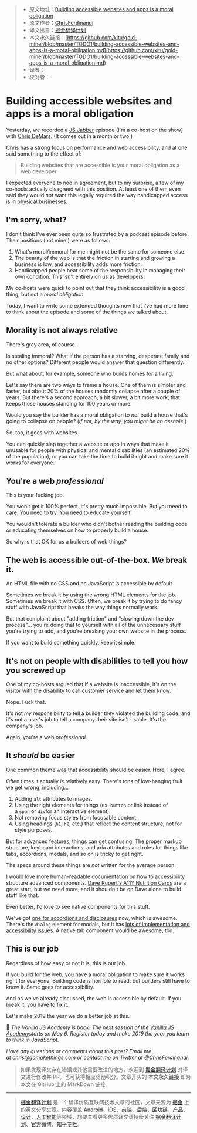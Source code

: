 > * 原文地址：[Building accessible websites and apps is a moral obligation](https://machinelearningmastery.com/how-to-configure-image-data-augmentation-when-training-deep-learning-neural-networks/)
> * 原文作者：[ChrisFerdinandi](http://twitter.com/ChrisFerdinandi) 
> * 译文出自：[掘金翻译计划](https://github.com/xitu/gold-miner)
> * 本文永久链接：[https://github.com/xitu/gold-miner/blob/master/TODO1/building-accessible-websites-and-apps-is-a-moral-obligation.md](https://github.com/xitu/gold-miner/blob/master/TODO1/building-accessible-websites-and-apps-is-a-moral-obligation.md)
> * 译者：
> * 校对者：

# Building accessible websites and apps is a moral obligation

Yesterday, we recorded a [JS Jabber](https://devchat.tv/js-jabber/) episode (I'm a co-host on the show) with [Chris DeMars](http://chrisdemars.com/). (It comes out in a month or two.)

Chris has a strong focus on performance and web accessibility, and at one said something to the effect of:

> Building websites that are accessible is your moral obligation as a web developer.

I expected everyone to nod in agreement, but to my surprise, a few of my co-hosts actually disagreed with this position. At least one of them even said they would *not* want this legally required the way handicapped access is in physical businesses.

## I\'m sorry, what?

I don't think I've ever been quite so frustrated by a podcast episode before. Their positions (not mine!) were as follows:

1.  What's moral/immoral for me might not be the same for someone else.
2.  The beauty of the web is that the friction in starting and growing a business is low, and accessibility adds more friction.
3.  Handicapped people bear some of the responsibility in managing their own condition. This isn't entirely on us as developers.

My co-hosts were quick to point out that they think accessibility is a good thing, but not a *moral obligation*.

Today, I want to write some extended thoughts now that I've had more time to think about the episode and some of the things we talked about.

## Morality is not always relative

There's gray area, of course.

Is stealing immoral? What if the person has a starving, desperate family and no other options? Different people would answer that question differently.

But what about, for example, someone who builds homes for a living.

Let's say there are two ways to frame a house. One of them is simpler and faster, but about 20% of the houses randomly collapse after a couple of years. But there's a second approach, a bit slower, a bit more work, that keeps those houses standing for 100 years or more.

Would you say the builder has a moral obligation to *not* build a house that's going to collapse on people? (*If not, by the way, you might be an asshole.*)

So, too, it goes with websites.

You can quickly slap together a website or app in ways that make it unusable for people with physical and mental disabilities (an estimated 20% of the population), or you can take the time to build it right and make sure it works for everyone.

## You're a web *professional*

This is your fucking job.

You won't get it 100% perfect. It's pretty much impossible. But you need to care. You need to try. You need to educate yourself.

You wouldn't tolerate a builder who didn't bother reading the building code or educating themselves on how to properly build a house.

So why is that OK for us a builders of web things?

## The web is accessible out-of-the-box. *We* break it.

An HTML file with no CSS and no JavaScript is accessible by default.

Sometimes we break it by using the wrong HTML elements for the job. Sometimes we break it with CSS. Often, we break it by trying to do fancy stuff with JavaScript that breaks the way things normally work.

But that complaint about "adding friction" and "slowing down the dev process"... you're doing that to yourself with all of the unnecessary stuff you're trying to add, and you're breaking your own website in the process.

If you want to build something quickly, keep it simple.

## It's not on people with disabilities to tell you how you screwed up

One of my co-hosts argued that if a website is inaccessible, it's on the visitor with the disability to call customer service and let them know.

Nope. Fuck that.

It's not *my* responsibility to tell a builder they violated the building code, and it's not a user's job to tell a company their site isn't usable. It's the company's job.

Again, you're a web *professional*.

## It *should* be easier

One common theme was that accessibility should be easier. Here, I agree.

Often times it actually *is* relatively easy. There's tons of low-hanging fruit we get wrong, including...

1.  Adding `alt` attributes to images.
2.  Using the right elements for things (ex. `button` or link instead of a `span` or `div`for an interactive element).
3.  Not removing focus styles from focusable content.
4.  Using headings (`h1`, `h2`, etc.) that reflect the content structure, not for style purposes.

But for advanced features, things can get confusing. The proper markup structure, keyboard interactions, and aria attributes and roles for things like tabs, accordions, modals, and so on is tricky to get right.

The specs around these things are *not* written for the average person.

I would love more human-readable documentation on how to accessibility structure advanced components. [Dave Rupert's A11Y Nutrition Cards](https://davatron5000.github.io/a11y-nutrition-cards/) are a great start, but we need more, and it shouldn't be on Dave alone to build stuff like that.

Even better, I'd love to see native components for this stuff.

We've got [one for accordions and disclosures](https://gomakethings.com/javascript-free-accordions/) now, which is awesome. There's the `dialog` element for modals, but it has [lots of implementation and accessibility issues](https://www.scottohara.me/blog/2019/03/05/open-dialog.html). A native tab component would be awesome, too.

## This is our job

Regardless of how easy or not it is, this is our job.

If you build for the web, you have a moral obligation to make sure it works right for everyone. Building code is horrible to read, but builders still have to know it. Same goes for accessibility.

And as we've already discussed, the web is accessible by default. If you break it, you have to fix it.

Let's make 2019 the year we do a better job at this.

🚀 *The Vanilla JS Academy is back! The next session of the [Vanilla JS Academy](https://vanillajsacademy.com/)starts on May 6. Register today and make 2019 the year you learn to think in JavaScript.*

*Have any questions or comments about this post? Email me at <chris@gomakethings.com> or contact me on Twitter at [@ChrisFerdinandi](http://twitter.com/ChrisFerdinandi).*

> 如果发现译文存在错误或其他需要改进的地方，欢迎到 [掘金翻译计划](https://github.com/xitu/gold-miner) 对译文进行修改并 PR，也可获得相应奖励积分。文章开头的 **本文永久链接** 即为本文在 GitHub 上的 MarkDown 链接。

---

> [掘金翻译计划](https://github.com/xitu/gold-miner) 是一个翻译优质互联网技术文章的社区，文章来源为 [掘金](https://juejin.im) 上的英文分享文章。内容覆盖 [Android](https://github.com/xitu/gold-miner#android)、[iOS](https://github.com/xitu/gold-miner#ios)、[前端](https://github.com/xitu/gold-miner#前端)、[后端](https://github.com/xitu/gold-miner#后端)、[区块链](https://github.com/xitu/gold-miner#区块链)、[产品](https://github.com/xitu/gold-miner#产品)、[设计](https://github.com/xitu/gold-miner#设计)、[人工智能](https://github.com/xitu/gold-miner#人工智能)等领域，想要查看更多优质译文请持续关注 [掘金翻译计划](https://github.com/xitu/gold-miner)、[官方微博](http://weibo.com/juejinfanyi)、[知乎专栏](https://zhuanlan.zhihu.com/juejinfanyi)。
